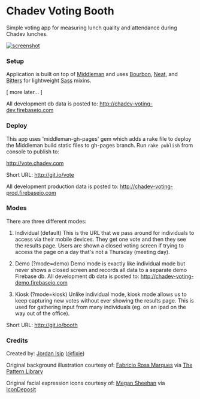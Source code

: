 Chadev Voting Booth
=======

Simple voting app for measuring lunch quality and attendance during Chadev lunches.

[![screenshot](http://media.giphy.com/media/yoJC2ECIVpm6yDkSWc/giphy.gif)](http://chadev.github.io/chadev-voting-booth/)


### Setup

Application is built on top of [Middleman](http://middlemanapp.com) and uses [Bourbon](http://bourbon.io/), [Neat](http://neat.bourbon.io/), and [Bitters](http://bitters.bourbon.io/) for lightweight [Sass](http://sass-lang.com) mixins.

[ more later... ]

All development db data is posted to: http://chadev-voting-dev.firebaseio.com

### Deploy

This app uses 'middleman-gh-pages' gem which adds a rake file to deploy the Middleman build static files to gh-pages branch. Run `rake publish` from console to publish to: 

http://vote.chadev.com

Short URL: http://git.io/vote

All development production data is posted to: http://chadev-voting-prod.firebaseio.com

### Modes

There are three different modes:

1. Individual (default)
This is the URL that we pass around for individuals to access via their mobile devices. They get one vote and then they see the results page. Users are shown a closed voting screen if trying to access the page on a day that's not a Thursday (meeting day).

2. Demo (?mode=demo)
Demo mode is exactly like individual mode but never shows a closed screen and records all data to a separate demo Firebase db. All development db data is posted to: http://chadev-voting-demo.firebaseio.com

3. Kiosk (?mode=kiosk)
Unlike individual mode, kiosk mode allows us to keep capturing new votes without ever showing the results page. This is used for gathering input from many individuals (eg. on an ipad on the way out of the office).

Short URL: http://git.io/booth


### Credits

Created by: [Jordan Isip](http://jordanisip.com) ([@fixie](http://twitter.com/fixie))

Original background illustration courtesy of: [Fabricio Rosa Marques](http://fabric8.de/) via [The Pattern Library](http://thepatternlibrary.com/#science)

Original facial expression icons courtesy of: [Megan Sheehan](http://megansheehan.info/) via [IconDeposit](http://www.icondeposit.com/theicondeposit:124)
